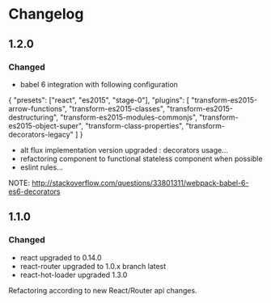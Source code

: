 # Changelog

## 1.2.0

### Changed

* babel 6 integration with following configuration

{
  "presets": ["react", "es2015", "stage-0"],
  "plugins": [
  	"transform-es2015-arrow-functions",
  	"transform-es2015-classes",
  	"transform-es2015-destructuring",
  	"transform-es2015-modules-commonjs",
  	"transform-es2015-object-super",
  	"transform-class-properties",
  	"transform-decorators-legacy"
  ]
}

* alt flux implementation version upgraded : decorators usage...
* refactoring component to functional stateless component when possible
* eslint rules...

NOTE: http://stackoverflow.com/questions/33801311/webpack-babel-6-es6-decorators

## 1.1.0

### Changed

* react upgraded to 0.14.0
* react-router upgraded to 1.0.x branch latest
* react-hot-loader upgraded 1.3.0

Refactoring according to new React/Router api changes.